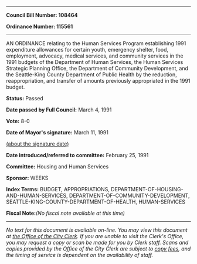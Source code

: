 

********

**Council Bill Number: 108464**
   
**Ordinance Number: 115561**
********

 AN ORDINANCE relating to the Human Services Program establishing 1991 expenditure allowances for certain youth, emergency shelter, food, employment, advocacy, medical services, and community services in the 1991 budgets of the Department of Human Services, the Human Services Strategic Planning Office, the Department of Community Development, and the Seattle-King County Department of Public Health by the reduction, reappropriation, and transfer of amounts previously appropriated in the 1991 budget.

**Status:** Passed
   
**Date passed by Full Council:** March 4, 1991
   
**Vote:** 8-0
   
**Date of Mayor's signature:** March 11, 1991
   
[(about the signature date)](/~public/approvaldate.htm)
   
   
   
**Date introduced/referred to committee:** February 25, 1991
   
**Committee:** Housing and Human Services
   
**Sponsor:** WEEKS
   
   
**Index Terms:** BUDGET, APPROPRIATIONS, DEPARTMENT-OF-HOUSING-AND-HUMAN-SERVICES, DEPARTMENT-OF-COMMUNITY-DEVELOPMENT, SEATTLE-KING-COUNTY-DEPARTMENT-OF-HEALTH, HUMAN-SERVICES

**Fiscal Note:**_(No fiscal note available at this time)_
********

_No text for this document is available on-line. You may view this document at [the Office of the City Clerk](http://www.seattle.gov/leg/clerk/contactUs.htm). If you are unable to visit the Clerk's Office, you may request a copy or scan be made for you by Clerk staff. Scans and copies provided by the Office of the City Clerk are subject to [copy fees](http://clerk.seattle.gov/~public/clerkfees.htm), and the timing of service is dependent on the availability of staff._

